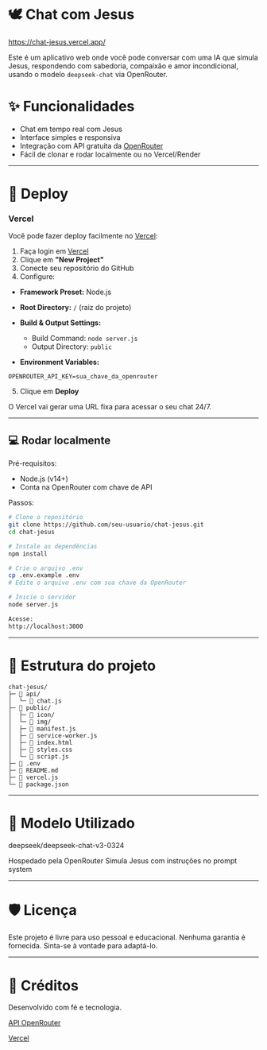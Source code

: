 # 🕊️ Chat com Jesus
https://chat-jesus.vercel.app/

Este é um aplicativo web onde você pode conversar com uma IA que simula Jesus, respondendo com sabedoria, compaixão e amor incondicional, usando o modelo `deepseek-chat` via OpenRouter.

# ✨ Funcionalidades

- Chat em tempo real com Jesus
- Interface simples e responsiva
- Integração com API gratuita da [OpenRouter](https://openrouter.ai)
- Fácil de clonar e rodar localmente ou no Vercel/Render

---

# 🚀 Deploy

### Vercel

Você pode fazer deploy facilmente no [Vercel](https://vercel.com):

1. Faça login em [Vercel](https://vercel.com)
2. Clique em **"New Project"**
3. Conecte seu repositório do GitHub
4. Configure:

- **Framework Preset:** Node.js
- **Root Directory:** `/` (raiz do projeto)
- **Build & Output Settings:**  
  - Build Command: `node server.js`
  - Output Directory: `public`  

- **Environment Variables:**  
```
OPENROUTER_API_KEY=sua_chave_da_openrouter 
```
5. Clique em **Deploy**  

O Vercel vai gerar uma URL fixa para acessar o seu chat 24/7.

---

## 💻 Rodar localmente

Pré-requisitos:

- Node.js (v14+)
- Conta na OpenRouter com chave de API

Passos:

```bash
# Clone o repositório
git clone https://github.com/seu-usuario/chat-jesus.git
cd chat-jesus

# Instale as dependências
npm install

# Crie o arquivo .env
cp .env.example .env
# Edite o arquivo .env com sua chave da OpenRouter

# Inicie o servidor
node server.js

Acesse:
http://localhost:3000
```

---

# 📁 Estrutura do projeto
```
chat-jesus/
├─ 📂 api/
│  └─ 📄 chat.js
├─ 📂 public/
│  ├─ 📂 icon/
│  └─ 📂 img/
│  ├─ 📄 manifest.js
│  ├─ 📄 service-worker.js
│  ├─ 📄 index.html
│  ├─ 📄 styles.css
│  └─ 📄 script.js
├─ 📄 .env
├─ 📄 README.md
├─ 📄 vercel.js
└─ 📄 package.json
```

---

# 🧠 Modelo Utilizado

deepseek/deepseek-chat-v3-0324

Hospedado pela OpenRouter
Simula Jesus com instruções no prompt system


---

# 🛡️ Licença

Este projeto é livre para uso pessoal e educacional. Nenhuma garantia é fornecida. Sinta-se à vontade para adaptá-lo.


---

# 🙏 Créditos

Desenvolvido com fé e tecnologia.

[API OpenRouter](https://openrouter.ai)

[Vercel](https://vercel.com)
